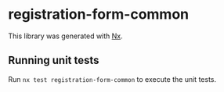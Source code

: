# registration-form-common

This library was generated with [Nx](https://nx.dev).

## Running unit tests

Run `nx test registration-form-common` to execute the unit tests.
